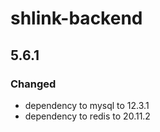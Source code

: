 # shlink-backend

## 5.6.1

### Changed

- dependency to mysql to 12.3.1
- dependency to redis to 20.11.2
